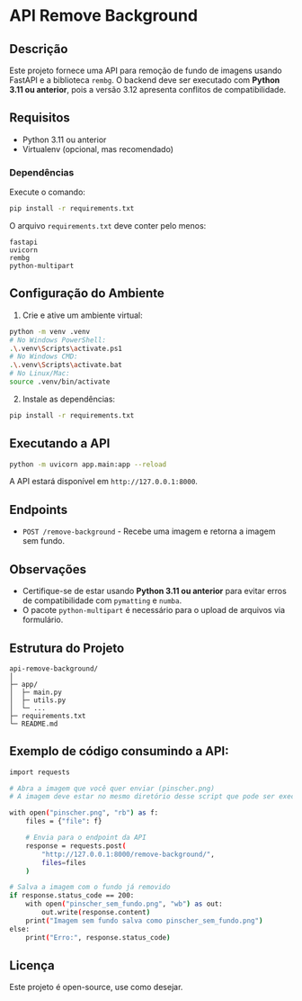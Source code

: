 # API Remove Background

## Descrição

Este projeto fornece uma API para remoção de fundo de imagens usando FastAPI e a biblioteca `rembg`. O backend deve ser executado com **Python 3.11 ou anterior**, pois a versão 3.12 apresenta conflitos de compatibilidade.

## Requisitos

* Python 3.11 ou anterior
* Virtualenv (opcional, mas recomendado)

### Dependências

Execute o comando:

```bash
pip install -r requirements.txt
```

O arquivo `requirements.txt` deve conter pelo menos:

```
fastapi
uvicorn
rembg
python-multipart
```

## Configuração do Ambiente

1. Crie e ative um ambiente virtual:

```bash
python -m venv .venv
# No Windows PowerShell:
.\.venv\Scripts\activate.ps1
# No Windows CMD:
.\.venv\Scripts\activate.bat
# No Linux/Mac:
source .venv/bin/activate
```

2. Instale as dependências:

```bash
pip install -r requirements.txt
```

## Executando a API

```bash
python -m uvicorn app.main:app --reload
```

A API estará disponível em `http://127.0.0.1:8000`.

## Endpoints

* `POST /remove-background` - Recebe uma imagem e retorna a imagem sem fundo.

## Observações

* Certifique-se de estar usando **Python 3.11 ou anterior** para evitar erros de compatibilidade com `pymatting` e `numba`.
* O pacote `python-multipart` é necessário para o upload de arquivos via formulário.

## Estrutura do Projeto

```
api-remove-background/
│
├─ app/
│  ├─ main.py
│  ├─ utils.py
│  └─ ...
├─ requirements.txt
└─ README.md
```

## Exemplo de código consumindo a API:

```bash
import requests

# Abra a imagem que você quer enviar (pinscher.png)
# A imagem deve estar no mesmo diretório desse script que pode ser executado diretamente pelo cmd.

with open("pinscher.png", "rb") as f:
    files = {"file": f}

    # Envia para o endpoint da API
    response = requests.post(
        "http://127.0.0.1:8000/remove-background/",
        files=files
    )

# Salva a imagem com o fundo já removido
if response.status_code == 200:
    with open("pinscher_sem_fundo.png", "wb") as out:
        out.write(response.content)
    print("Imagem sem fundo salva como pinscher_sem_fundo.png")
else:
    print("Erro:", response.status_code)
```

## Licença

Este projeto é open-source, use como desejar.
